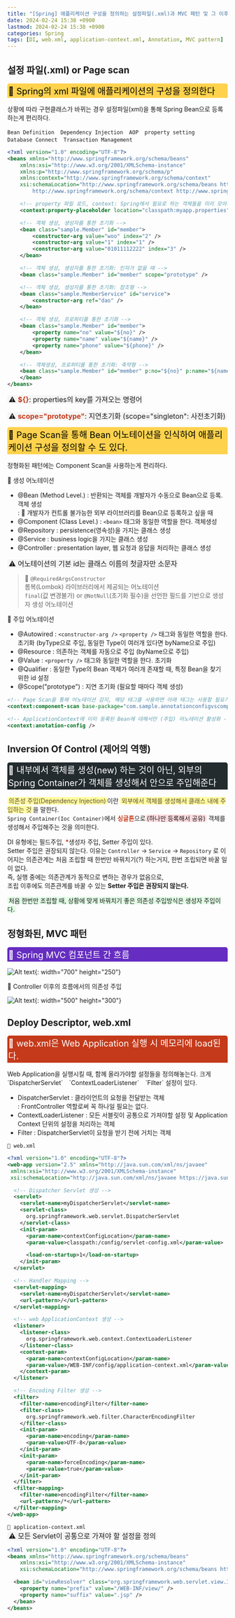 ```yaml
---
title: "[Spring] 애플리케이션 구성을 정의하는 설정파일(.xml)과 MVC 패턴 및 그 이후의 흐름 (feat. 의존성 주입)"
date: 2024-02-24 15:38 +0900
lastmod: 2024-02-24 15:38 +0900
categories: Spring
tags: [DI, web.xml, application-context.xml, Annotation, MVC pattern]
---
```


## 설정 파일(.xml) or Page scan

<div style="margin-bottom: 15px;font-size:20px;background-color:#FFD24D;color:black;font-weight:normal;border-top-left-radius:5px;border-top-right-radius:5px;padding:2px;">
    🐀 Spring의 xml 파일에 애플리케이션의 구성을 정의한다
</div>

상황에 따라 구현클래스가 바뀌는 경우 설정파일(xml)을 통해 Spring Bean으로 등록하는게 편리하다.

`Bean Definition`&emsp;`Dependency Injection`&emsp;`AOP`&emsp;`property setting`  
`Database Connect`&emsp;`Transaction Management`

```xml
<?xml version="1.0" encoding="UTF-8"?>
<beans xmlns="http://www.springframework.org/schema/beans"
    xmlns:xsi="http://www.w3.org/2001/XMLSchema-instance"
    xmlns:p="http://www.springframework.org/schema/p"
    xmlns:context="http://www.springframework.org/schema/context"
    xsi:schemaLocation="http://www.springframework.org/schema/beans http://www.springframework.org/schema/beans/spring-beans.xsd
        http://www.springframework.org/schema/context http://www.springframework.org/schema/context/spring-context-4.3.xsd">

    <!-- property 파일 로드, context: Spring에서 필요로 하는 객체들을 미리 모아서 만들어준다, Scanning -->
    <context:property-placeholder location="classpath:myapp.properties"/>

    <!-- 객체 생성, 생성자를 통한 초기화 -->
    <bean class="sample.Member" id="member">
        <constructor-arg value="woo" index="2" />
        <constructor-arg value="1" index="1" />
        <constructor-arg value="01011112222" index="3" />
    </bean>

    <!-- 객체 생성, 생성자를 통한 초기화: 인자가 없을 때 -->
    <bean class="sample.Member" id="member" scope="prototype" />

    <!-- 객체 생성, 생성자를 통한 초기화: 참조형 -->
    <bean class="sample.MemberService" id="service">
        <constructor-arg ref="dao" />
    </bean>

    <!-- 객체 생성, 프로퍼티를 통한 초기화 -->
    <bean class="sample.Member" id="member">
        <property name="no" value="${no}" />
        <property name="name" value="${name}" />
        <property name="phone" value="${phone}" />
    </bean>

    <!-- 객체생성, 프로퍼티를 통한 초기화: 축약형 -->
    <bean class="sample.Member" id="member" p:no="${no}" p:name="${name}" p:phone="${phone}">
    </bean>
</beans>
```

<span style="margin-bottom:15px;padding:0 3px;font-size:16px;border-radius:5px;background-color:rgba(0,0,0,0.03);">⚠️ <span style='color:rgb(196,58,26);font-weight:bold'>${}</span>: properties의 key를 가져오는 명령어</span>

<span style="margin-bottom:15px;padding:0 3px;font-size:16px;border-radius:5px;background-color:rgba(0,0,0,0.03);">⚠️ <span style='color:rgb(196,58,26);font-weight:bold'>scope="prototype"</span>: 지연초기화 (scope="singleton": 사전초기화)</span>

<div style="margin-bottom: 15px;font-size:20px;background-color:#FFD24D;color:black;font-weight:normal;border-top-left-radius:5px;border-top-right-radius:5px;padding:2px;">
    🐀 Page Scan을 통해 Bean 어노테이션을 인식하여 애플리케이션 구성을 정의할 수 도 있다.
</div>

정형화된 패턴에는 Component Scan을 사용하는게 편리하다.

🥖 생성 어노테이션

- @Bean (Method Level.)
  : 반환되는 객체를 개발자가 수동으로 Bean으로 등록. 객체 생성  
  : 🎯 개발자가 컨트롤 불가능한 외부 라이브러리를 Bean으로 등록하고 싶을 때
- @Component (Class Level.)
  : `<bean>` 태그와 동일한 역할을 한다. 객체생성
- @Repository
  : persistence(영속성)을 가지는 클래스 생성
- @Service
  : business logic을 가지는 클래스 생성
- @Controller
  : presentation layer, 웹 요청과 응답을 처리하는 클래스 생성

<span style="margin-bottom:15px;padding:0 3px;font-size:16px;border-radius:5px;background-color:rgba(0,0,0,0.03);">⚠️ 어노테이션의 기본 id는 클래스 이름의 첫글자만 소문자</span>

> 🍍 `@RequiredArgsConstructor`  
> 롬복(Lombok) 라이브러리에서 제공되는 어노테이션  
> `final`(값 변경불가) or `@NotNull`(초기화 필수)을 선언한 필드를 기반으로 생성자 생성 어노테이션

🥖 주입 어노테이션

- @Autowired
  : `<constructor-arg />` `<property />` 태그와 동일한 역할을 한다. 초기화 (byType으로 주입, 동일한 Type이 여러개 있다면 byName으로 주입)
- @Resource
  : 의존하는 객체를 자동으로 주입 (byName으로 주입)
- @Value
  : `<property />` 태그와 동일한 역할을 한다. 초기화
- @Qualifier
  : 동일한 Type의 Bean 객체가 여러개 존재할 때, 특정 Bean을 찾기 위한 id 설정
- @Scope("prototype")
  : 지연 초기화 (필요할 때마다 객체 생성)

```xml
<!-- Page Scan을 통해 어노테이션 감지, 해당 태그를 사용하면 아래 태그는 사용할 필요가 없다. -->
<context:component-scan base-package="com.sample.annotationconfigvscomponentscan.components" />

<!-- ApplicationContext에 이미 등록된 Bean에 대해서만 (주입) 어노테이션 활성화 -->
<context:anotation-config />
```

## Inversion Of Control (제어의 역행)

<div style="margin-bottom:15px;font-size:20px;background-color:rgb(35,43,47);color:white;font-weight:normal;border-top-left-radius:5px;border-top-right-radius:5px;padding:2px;">
    🐁 내부에서 객체를 생성(new) 하는 것이 아닌, 외부의 Spring Container가 객체를 생성해서 안으로 주입해준다
</div>

<span style="margin-bottom:15px;padding:0 3px;border-radius:5px;background-color:#ffff9e;color:#624a3d;">의존성 주입(Dependency Injection)</span>이란 <span style="margin-bottom:15px;padding:0 3px;border-radius:5px;background-color:#ffff9e;color:#624a3d;">외부에서 객체를 생성해서 클래스 내에 주입하는 것</span>을 말한다.  
`Spring Container(Ioc Container)`에서 <span style='color:rgb(196,58,26);font-weight:bold'>싱글톤</span>으로<span style="margin-bottom:15px;padding:0 3px;border-radius:5px;background-color:#ffdce0;">(하나만 등록해서 공유)</span> 객체를 생성해서 주입해주는 것을 의미한다.

DI 유형에는 필드주입, <span style='color:rgb(196,58,26);font-weight:bold'>\*</span>생성자 주입, Setter 주입이 있다.  
Setter 주입은 권장되지 않는다. 이유는 `Controller` -> `Service` -> `Repository` 로 이어지는 의존관계는 처음 조립할 때 한번만 바꿔치기(?) 하는거지, 한번 조립되면 바꿀 일이 없다.  
즉, 실행 중에는 의존관계가 동적으로 변하는 경우가 없음으로,  
조립 이후에도 의존관계를 바꿀 수 있는 **Setter 주입은 권장되지 않는다.**

<span style="margin-bottom:15px;padding:0 3px;border-radius:5px;background-color:#E1FEE5;">처음 한번만 조립할 때, 상황에 맞게 바꿔치기 좋은 의존성 주입방식은 생성자 주입이다.</span>

## 정형화된, MVC 패턴

<div style="margin-bottom:15px;font-size:20px;background-color:#652DC1;color:white;border-top-left-radius:5px;border-top-right-radius:5px;padding:2px;">
    🐙 Spring MVC 컴포넌트 간 흐름
</div>

![Alt text](https://i.esdrop.com/d/f/OAHra5CzfD/NOYlWivRrF.png "Optional title"){: width="700" height="250"}

📘 Controller 이후의 흐름에서의 의존성 주입

![Alt text](https://i.esdrop.com/d/f/OAHra5CzfD/g86yyP6mBq.png "Optional title"){: width="500" height="300"}

## Deploy Descriptor, web.xml

<div style="margin-bottom:15px;font-size:20px;background-color:rgb(196,58,26);color:white;border-top-left-radius:5px;border-top-right-radius:5px;padding:2px;">
    🍪 web.xml은 Web Application 실행 시 메모리에 load된다.
</div>  
Web Application을 실행시킬 때, 함께 올라가야할 설정들을 정의해놓는다.  
크게 `DispatcherServlet`&emsp;`ContextLoaderListener`&emsp;`Filter` 설정이 있다.

- DispatcherServlet
  : 클라이언트의 요청을 전달받는 객체  
  : FrontController 역할로써 꼭 하나일 필요는 없다.
- ContextLoaderListener
  : 모든 서블릿이 공통으로 가져야할 설정 및 Application Context 단위의 설정을 처리하는 객체
- Filter
  : DispatcherServlet이 요청을 받기 전에 거치는 객체

`📜 web.xml`

```xml
<?xml version="1.0" encoding="UTF-8"?>
<web-app version="2.5" xmlns="http://java.sun.com/xml/ns/javaee"
 xmlns:xsi="http://www.w3.org/2001/XMLSchema-instance"
 xsi:schemaLocation="http://java.sun.com/xml/ns/javaee https://java.sun.com/xml/ns/javaee/web-app_2_5.xsd">

  <!-- Dispatcher Servlet 생성 -->
  <servlet>
    <servlet-name>myDispatcherServlet</servlet-name>
    <servlet-class>
      org.springframework.web.servlet.DispatcherServlet
    </servlet-class>
    <init-param>
      <param-name>contextConfigLocation</param-name>
      <param-value>classpath:/config/servlet-config.xml</param-value>

      <load-on-startup>1</load-on-startup>
    </init-param>
  </servlet>

  <!-- Handler Mapping -->
  <servlet-mapping>
    <servlet-name>myDispatcherServlet</servlet-name>
    <url-pattern>/</url-pattern>
  </servlet-mapping>

  <!-- web ApplicationContext 생성 -->
  <listener>
    <listener-class>
      org.springframework.web.context.ContextLoaderListener
    </listener-class>
    <context-param>
      <param-name>contextConfigLocation</param-name>
      <param-value>/WEB-INF/config/application-context.xml</param-value>
    </context-param>
  </listener>

  <!-- Encoding Filter 생성 -->
  <filter>
    <filter-name>encodingFilter</filter-name>
    <filter-class>
      org.springframework.web.filter.CharacterEncodingFilter
    </filter-class>
    <init-param>
      <param-name>encoding</param-name>
      <param-value>UTF-8</param-value>
    </init-param>
    <init-param>
      <param-name>forceEncoding</param-name>
      <param-value>true</param-value>
    </init-param>
  </filter>
  <filter-mapping>
    <filter-name>encodingFilter</filter-name>
    <url-pattern>/*</url-pattern>
  </filter-mapping>
</web-app>
```

`📜 application-context.xml`  
<span style="margin-bottom:15px;padding:0 3px;font-size:16px;border-radius:5px;background-color:rgba(0,0,0,0.03);">⚠️ 모든 Servlet이 공통으로 가져야 할 설정을 정의</span>

```xml
<?xml version="1.0" encoding="UTF-8"?>
<beans xmlns="http://www.springframework.org/schema/beans"
    xmlns:xsi="http://www.w3.org/2001/XMLSchema-instance"
    xsi:schemaLocation="http://www.springframework.org/schema/beans http://www.springframework.org/schema/beans/spring-beans.xsd">

  <bean id="viewResolver" class="org.springframework.web.servlet.view.InternalResourceViewResolver">
    <property name="prefix" value="/WEB-INF/view/" />
    <property name="suffix" value=".jsp" />
  </bean>
</beans>
```
